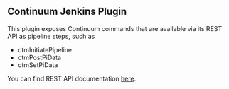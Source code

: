 ## Continuum Jenkins Plugin

This plugin exposes Continuum commands that are available via its REST API as pipeline steps, such as

- ctmInitiatePipeline
- ctmPostPiData
- ctmSetPiData

You can find REST API documentation [here](https://community.versionone.com/VersionOne_Continuum/REST_API_and_Command_Line_Tools/API_Introduction/Continuum_REST_API_Reference).

